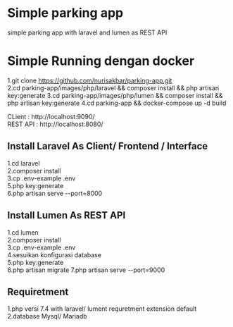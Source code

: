 # Simple parking app
simple parking app with laravel and lumen as REST API

# Simple Running dengan docker
1.git clone https://github.com/nurisakbar/parking-app.git<br>
2.cd parking-app/images/php/laravel && composer install && php artisan key:generate
3.cd parking-app/images/php/lumen && composer install && php artisan key:generate
4.cd parking-app && docker-compose up -d build<br>



CLient : http://localhost:9090/ <br>
REST API : http://localhost:8080/

## Install Laravel As Client/ Frontend / Interface<br>
1.cd laravel<br>
2.composer install<br>
3.cp .env-example .env<br>
5.php key:generate<br>
6.php artisan serve --port=8000<br>


## Install Lumen As REST API<br>
1.cd lumen<br>
2.composer install<br>
3.cp .env-example .env<br>
4.sesuikan konfigurasi database<br>
5.php key:generate<br>
6.php artisan migrate
7.php artisan serve --port=9000<br>

## Requiretment
1.php versi 7.4 with laravel/ lument requretment extension default<br>
2.database Mysql/ Mariadb<br>